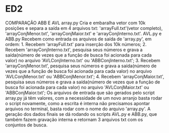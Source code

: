 # ED2

COMPARAÇÃO ABB E AVL
    array.py
        Cria e embaralha vetor com 10k posições e separa a saída em 4 arquivos txt: 'arrayFull.txt'(vetor completo), 'arrayConjMenor.txt', 'arrayConjMaior.txt' e 'arrayConjInterno.txt'.
    AVL.py e ABB.py
        Recebem como entrada os arquivos de saída de 'array.py', em ordem:
            1. Recebem 'arrayFull.txt' para inserção dos 10k números;
            2. Recebem 'arrayConjInterno.txt', pesquisa seus números e grava a saída(número de vezes que a função de busca foi acionada para cada valor) no arquivo 'AVLConjInterno.txt' ou 'ABBConjInterno.txt';
            3. Recebem 'arrayConjMenor.txt', pesquisa seus números e grava a saída(número de vezes que a função de busca foi acionada para cada valor) no arquivo 'AVLConjMenor.txt' ou 'ABBConjMenor.txt';
            4. Recebem 'arrayConjMaior.txt', pesquisa seus números e grava a saída(número de vezes que a função de busca foi acionada para cada valor) no arquivo 'AVLConjMaior.txt' ou 'ABBConjMaior.txt';
    Os arquivos de entrada que são gerados pelo script array.py já têm valores, com a necessidade de um novo arranjo basta rodar o script novamente, como a escrita é interna não precisamos apontar arquivos no terminal, basta rodar com o nome do arquivo 'array.py'. 
    A geração dos dados finais se dá rodando os scripts AVL.py e ABB.py, que também fazem gravação interna e retornam 3 arquivos txt com os conjuntos de busca.
